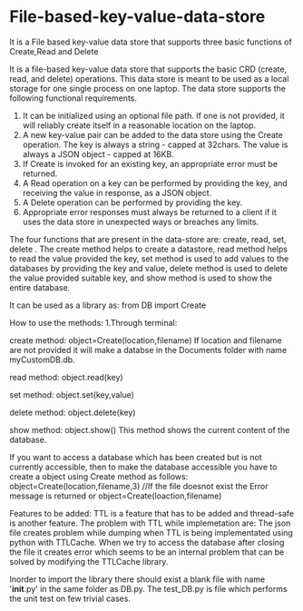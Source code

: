 # File-based-key-value-data-store
It is a File based key-value data store that supports three basic functions of Create,Read and Delete

It is a file-based key-value data store that supports the basic CRD (create, read, and delete)
operations. This data store is meant to be used as a local storage for one single process on one
laptop.
The data store supports the following functional requirements.
1. It can be initialized using an optional file path. If one is not provided, it will reliably
   create itself in a reasonable location on the laptop.
2. A new key-value pair can be added to the data store using the Create operation. The key
   is always a string - capped at 32chars. The value is always a JSON object - capped at
   16KB.
3. If Create is invoked for an existing key, an appropriate error must be returned.
4. A Read operation on a key can be performed by providing the key, and receiving the
   value in response, as a JSON object.
5. A Delete operation can be performed by providing the key.
6. Appropriate error responses must always be returned to a client if it uses the data store in
   unexpected ways or breaches any limits.
  
The four functions that are present in the data-store are: create, read, set, delete .
The create method helps to create a datastore, read method helps to read the value provided the key, set method is used to add values to the databases by providing the key and value, delete method is used to delete the value provided suitable key, and show method is used to show the entire database.

It can be used as a library as:
from DB import Create

How to use the methods:
1.Through terminal:

create method:
object=Create(location,filename)
If location and filename are not provided it will make a databse in the Documents folder with name myCustomDB.db.

read method:
object.read(key)

set method:
object.set(key,value)

delete method:
object.delete(key)

show method:
object.show()
This method shows the current content of the database.


If you want to access a database which has been created but is not currently accessible, then to make the database accessible you have to create a object using Create method as follows:
object=Create(location,filename,3)   //If the file doesnot exist the Error message is returned
        or
object=Create(loaction,filename)


Features to be added:
TTL is a feature that has to be added and thread-safe is another feature.
The problem with TTL while implemetation are:
The json file creates problem while dumping when TTL is being implementated using python with TTLCache.
When we try to access the database after closing the file it creates error which seems to be an internal problem that can be solved by modifying the TTLCache library.


Inorder to import the library there should exist a blank file with name '__init__.py' in the same folder as DB.py.
The test_DB.py is file which performs the unit test on few trivial cases.






